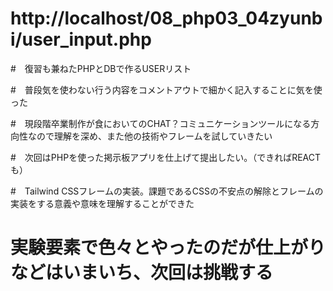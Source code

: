 # http://localhost/08_php03_04zyunbi/user_input.php

#　復習も兼ねたPHPとDBで作るUSERリスト

#　普段気を使わない行う内容をコメントアウトで細かく記入することに気を使った

#　現段階卒業制作が食においてのCHAT？コミュニケーションツールになる方向性なので理解を深め、また他の技術やフレームを試していきたい

#　次回はPHPを使った掲示板アプリを仕上げて提出したい。（できればREACTも）

#　Tailwind CSSフレームの実装。課題であるCSSの不安点の解除とフレームの実装をする意義や意味を理解することができた

# 実験要素で色々とやったのだが仕上がりなどはいまいち、次回は挑戦する